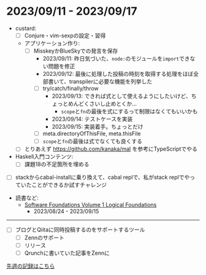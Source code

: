 # 2023/09/11 - 2023/09/17

- custard:
    - [ ] Conjure・vim-sexpの設定・習得
    - アプリケーション作り:
        - [ ] MisskeyかBlueSkyでの発言を保存
            - 2023/09/11: 昨日気づいた、`node:`のモジュールを`import`できない問題を修正
            - 2023/09/12: 最後に処理した投稿の時刻を取得する処理をほぼ全部書いて、transpilerに必要な機能を列挙した
            - [ ] try/catch/finally/throw
                - 2023/09/13: できれば式として使えるようにしたいけど、ちょっとめんどくさいし止めとくか...
                    - `scope`と`fn`の最後を式にするって制限はなくてもいいかも
                - 2023/09/14: テストケースを実装
                - 2023/09/15: 実装着手。ちょっとだけ
            - [ ] meta.directoryOfThisFile, meta.thisFile
            - [ ] `scope`と`fn`の最後は式でなくても良くする
    - [ ] とりあえず <https://github.com/kanaka/mal> を参考にTypeScriptでやる
- Haskell入門コンテンツ:
    - [ ] 課題18の不足箇所を埋める
- [ ] stackからcabal-installに乗り換えて、cabal replで、私がstack replでやっていたことができるか試すチャレンジ
- 読書など:
    - [Software Foundations Volume 1 Logical Foundations](https://softwarefoundations.cis.upenn.edu/lf-current/index.html)
        - 2023/08/24 - 2023/09/15

------

- [ ] ブログとQiitaに同時投稿するのをサポートするツール
    - [ ] Zennのサポート
    - [ ] リリース
    - [ ] Qrunchに書いていた記事をZennに

[先週の記録はこちら](https://github.com/igrep/daily-commits/blob/b08fde787480504de18f01bad4b26091f8718a24/yesterday.md)
